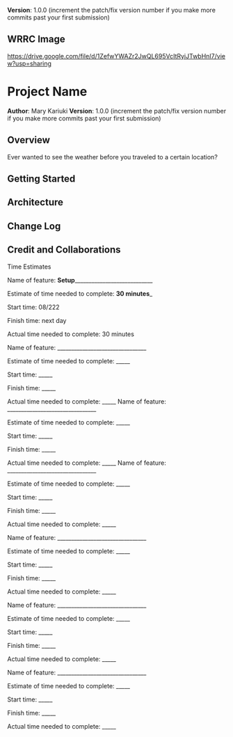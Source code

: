 
**Version**: 1.0.0 (increment the patch/fix version number if you make more commits past your first submission)

## WRRC Image

<https://drive.google.com/file/d/1ZefwYWAZr2JwQL695VcItRyiJTwbHnI7/view?usp=sharing>

# Project Name

**Author**: Mary Kariuki
**Version**: 1.0.0 (increment the patch/fix version number if you make more commits past your first submission)

## Overview

Ever wanted to see the weather before you traveled to a certain location?

## Getting Started
<!-- What are the steps that a user must take in order to build this app on their own machine and get it running? -->

## Architecture
<!-- Provide a detailed description of the application design. What technologies (languages, libraries, etc) you're using, and any other relevant design information. -->

## Change Log
<!-- Use this area to document the iterative changes made to your application as each feature is successfully implemented. Use time stamps. Here's an example:

01-01-2001 4:59pm - Application now has a fully-functional express server, with a GET route for the location resource. -->

## Credit and Collaborations
<!-- Give credit (and a link) to other people or resources that helped you build this application. -->

Time Estimates

Name of feature: **Setup**____________________________

Estimate of time needed to complete: **30 minutes**_

Start time: 08/222

Finish time: next day

Actual time needed to complete: 30 minutes

Name of feature: ________________________________

Estimate of time needed to complete: _____

Start time: _____

Finish time: _____

Actual time needed to complete: _____
Name of feature: ________________________________

Estimate of time needed to complete: _____

Start time: _____

Finish time: _____

Actual time needed to complete: _____
Name of feature: ________________________________

Estimate of time needed to complete: _____

Start time: _____

Finish time: _____

Actual time needed to complete: _____

Name of feature: ________________________________

Estimate of time needed to complete: _____

Start time: _____

Finish time: _____

Actual time needed to complete: _____

Name of feature: ________________________________

Estimate of time needed to complete: _____

Start time: _____

Finish time: _____

Actual time needed to complete: _____

Name of feature: ________________________________

Estimate of time needed to complete: _____

Start time: _____

Finish time: _____

Actual time needed to complete: _____
